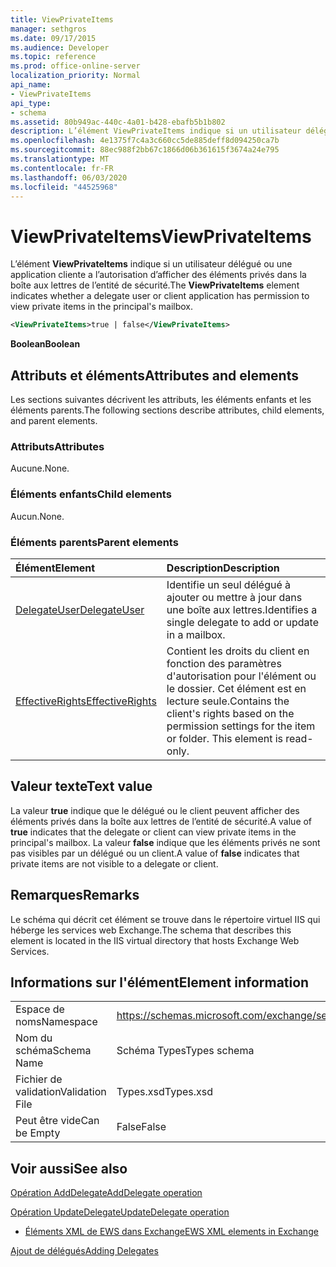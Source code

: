 ```yaml
---
title: ViewPrivateItems
manager: sethgros
ms.date: 09/17/2015
ms.audience: Developer
ms.topic: reference
ms.prod: office-online-server
localization_priority: Normal
api_name:
- ViewPrivateItems
api_type:
- schema
ms.assetid: 80b949ac-440c-4a01-b428-ebafb5b1b802
description: L’élément ViewPrivateItems indique si un utilisateur délégué ou une application cliente a l’autorisation d’afficher des éléments privés dans la boîte aux lettres de l’entité de sécurité.
ms.openlocfilehash: 4e1375f7c4a3c660cc5de885deff8d094250ca7b
ms.sourcegitcommit: 88ec988f2bb67c1866d06b361615f3674a24e795
ms.translationtype: MT
ms.contentlocale: fr-FR
ms.lasthandoff: 06/03/2020
ms.locfileid: "44525968"
---
```

# <a name="viewprivateitems"></a><span data-ttu-id="d9cc8-103">ViewPrivateItems</span><span class="sxs-lookup"><span data-stu-id="d9cc8-103">ViewPrivateItems</span></span>

<span data-ttu-id="d9cc8-104">L’élément **ViewPrivateItems** indique si un utilisateur délégué ou une application cliente a l’autorisation d’afficher des éléments privés dans la boîte aux lettres de l’entité de sécurité.</span><span class="sxs-lookup"><span data-stu-id="d9cc8-104">The **ViewPrivateItems** element indicates whether a delegate user or client application has permission to view private items in the principal's mailbox.</span></span> 
  
```XML
<ViewPrivateItems>true | false</ViewPrivateItems>
```

 <span data-ttu-id="d9cc8-105">**Boolean**</span><span class="sxs-lookup"><span data-stu-id="d9cc8-105">**Boolean**</span></span>
## <a name="attributes-and-elements"></a><span data-ttu-id="d9cc8-106">Attributs et éléments</span><span class="sxs-lookup"><span data-stu-id="d9cc8-106">Attributes and elements</span></span>

<span data-ttu-id="d9cc8-107">Les sections suivantes décrivent les attributs, les éléments enfants et les éléments parents.</span><span class="sxs-lookup"><span data-stu-id="d9cc8-107">The following sections describe attributes, child elements, and parent elements.</span></span>
  
### <a name="attributes"></a><span data-ttu-id="d9cc8-108">Attributs</span><span class="sxs-lookup"><span data-stu-id="d9cc8-108">Attributes</span></span>

<span data-ttu-id="d9cc8-109">Aucune.</span><span class="sxs-lookup"><span data-stu-id="d9cc8-109">None.</span></span>
  
### <a name="child-elements"></a><span data-ttu-id="d9cc8-110">Éléments enfants</span><span class="sxs-lookup"><span data-stu-id="d9cc8-110">Child elements</span></span>

<span data-ttu-id="d9cc8-111">Aucun.</span><span class="sxs-lookup"><span data-stu-id="d9cc8-111">None.</span></span>
  
### <a name="parent-elements"></a><span data-ttu-id="d9cc8-112">Éléments parents</span><span class="sxs-lookup"><span data-stu-id="d9cc8-112">Parent elements</span></span>

|<span data-ttu-id="d9cc8-113">**Élément**</span><span class="sxs-lookup"><span data-stu-id="d9cc8-113">**Element**</span></span>|<span data-ttu-id="d9cc8-114">**Description**</span><span class="sxs-lookup"><span data-stu-id="d9cc8-114">**Description**</span></span>|
|:-----|:-----|
|[<span data-ttu-id="d9cc8-115">DelegateUser</span><span class="sxs-lookup"><span data-stu-id="d9cc8-115">DelegateUser</span></span>](delegateuser.md) <br/> |<span data-ttu-id="d9cc8-116">Identifie un seul délégué à ajouter ou mettre à jour dans une boîte aux lettres.</span><span class="sxs-lookup"><span data-stu-id="d9cc8-116">Identifies a single delegate to add or update in a mailbox.</span></span>  <br/> |
|[<span data-ttu-id="d9cc8-117">EffectiveRights</span><span class="sxs-lookup"><span data-stu-id="d9cc8-117">EffectiveRights</span></span>](effectiverights.md) <br/> |<span data-ttu-id="d9cc8-p101">Contient les droits du client en fonction des paramètres d'autorisation pour l'élément ou le dossier. Cet élément est en lecture seule.</span><span class="sxs-lookup"><span data-stu-id="d9cc8-p101">Contains the client's rights based on the permission settings for the item or folder. This element is read-only.</span></span>  <br/> |
   
## <a name="text-value"></a><span data-ttu-id="d9cc8-120">Valeur texte</span><span class="sxs-lookup"><span data-stu-id="d9cc8-120">Text value</span></span>

<span data-ttu-id="d9cc8-121">La valeur **true** indique que le délégué ou le client peuvent afficher des éléments privés dans la boîte aux lettres de l’entité de sécurité.</span><span class="sxs-lookup"><span data-stu-id="d9cc8-121">A value of **true** indicates that the delegate or client can view private items in the principal's mailbox.</span></span> <span data-ttu-id="d9cc8-122">La valeur **false** indique que les éléments privés ne sont pas visibles par un délégué ou un client.</span><span class="sxs-lookup"><span data-stu-id="d9cc8-122">A value of **false** indicates that private items are not visible to a delegate or client.</span></span> 
  
## <a name="remarks"></a><span data-ttu-id="d9cc8-123">Remarques</span><span class="sxs-lookup"><span data-stu-id="d9cc8-123">Remarks</span></span>

<span data-ttu-id="d9cc8-124">Le schéma qui décrit cet élément se trouve dans le répertoire virtuel IIS qui héberge les services web Exchange.</span><span class="sxs-lookup"><span data-stu-id="d9cc8-124">The schema that describes this element is located in the IIS virtual directory that hosts Exchange Web Services.</span></span>
  
## <a name="element-information"></a><span data-ttu-id="d9cc8-125">Informations sur l'élément</span><span class="sxs-lookup"><span data-stu-id="d9cc8-125">Element information</span></span>

|||
|:-----|:-----|
|<span data-ttu-id="d9cc8-126">Espace de noms</span><span class="sxs-lookup"><span data-stu-id="d9cc8-126">Namespace</span></span>  <br/> |https://schemas.microsoft.com/exchange/services/2006/types  <br/> |
|<span data-ttu-id="d9cc8-127">Nom du schéma</span><span class="sxs-lookup"><span data-stu-id="d9cc8-127">Schema Name</span></span>  <br/> |<span data-ttu-id="d9cc8-128">Schéma Types</span><span class="sxs-lookup"><span data-stu-id="d9cc8-128">Types schema</span></span>  <br/> |
|<span data-ttu-id="d9cc8-129">Fichier de validation</span><span class="sxs-lookup"><span data-stu-id="d9cc8-129">Validation File</span></span>  <br/> |<span data-ttu-id="d9cc8-130">Types.xsd</span><span class="sxs-lookup"><span data-stu-id="d9cc8-130">Types.xsd</span></span>  <br/> |
|<span data-ttu-id="d9cc8-131">Peut être vide</span><span class="sxs-lookup"><span data-stu-id="d9cc8-131">Can be Empty</span></span>  <br/> |<span data-ttu-id="d9cc8-132">False</span><span class="sxs-lookup"><span data-stu-id="d9cc8-132">False</span></span>  <br/> |
   
## <a name="see-also"></a><span data-ttu-id="d9cc8-133">Voir aussi</span><span class="sxs-lookup"><span data-stu-id="d9cc8-133">See also</span></span>



[<span data-ttu-id="d9cc8-134">Opération AddDelegate</span><span class="sxs-lookup"><span data-stu-id="d9cc8-134">AddDelegate operation</span></span>](adddelegate-operation.md)
  
[<span data-ttu-id="d9cc8-135">Opération UpdateDelegate</span><span class="sxs-lookup"><span data-stu-id="d9cc8-135">UpdateDelegate operation</span></span>](updatedelegate-operation.md)


- [<span data-ttu-id="d9cc8-136">Éléments XML de EWS dans Exchange</span><span class="sxs-lookup"><span data-stu-id="d9cc8-136">EWS XML elements in Exchange</span></span>](ews-xml-elements-in-exchange.md)


[<span data-ttu-id="d9cc8-137">Ajout de délégués</span><span class="sxs-lookup"><span data-stu-id="d9cc8-137">Adding Delegates</span></span>](https://msdn.microsoft.com/library/3a744150-66a3-4a13-9433-793603ba5038%28Office.15%29.aspx)

